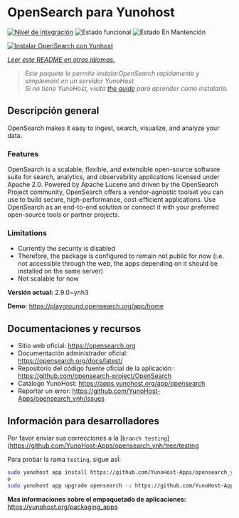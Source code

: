 <!--
Este archivo README esta generado automaticamente<https://github.com/YunoHost/apps/tree/master/tools/readme_generator>
No se debe editar a mano.
-->

# OpenSearch para Yunohost

[![Nivel de integración](https://dash.yunohost.org/integration/opensearch.svg)](https://ci-apps.yunohost.org/ci/apps/opensearch/) ![Estado funcional](https://ci-apps.yunohost.org/ci/badges/opensearch.status.svg) ![Estado En Mantención](https://ci-apps.yunohost.org/ci/badges/opensearch.maintain.svg)

[![Instalar OpenSearch con Yunhost](https://install-app.yunohost.org/install-with-yunohost.svg)](https://install-app.yunohost.org/?app=opensearch)

*[Leer este README en otros idiomas.](./ALL_README.md)*

> *Este paquete le permite instalarOpenSearch rapidamente y simplement en un servidor YunoHost.*  
> *Si no tiene YunoHost, visita [the guide](https://yunohost.org/install) para aprender como instalarla.*

## Descripción general

OpenSearch makes it easy to ingest, search, visualize, and analyze your data.

### Features

OpenSearch is a scalable, flexible, and extensible open-source software suite for search, analytics, and observability applications licensed under Apache 2.0. Powered by Apache Lucene and driven by the OpenSearch Project community, OpenSearch offers a vendor-agnostic toolset you can use to build secure, high-performance, cost-efficient applications. Use OpenSearch as an end-to-end solution or connect it with your preferred open-source tools or partner projects.

### Limitations

- Currently the security is disabled
- Therefore, the package is configured to remain not public for now (i.e. not accessible through the web, the apps depending on it should be installed on the same server)
- Not scalable for now


**Versión actual:** 2.9.0~ynh3

**Demo:** <https://playground.opensearch.org/app/home>
## Documentaciones y recursos

- Sitio web oficial: <https://opensearch.org>
- Documentación administrador oficial: <https://opensearch.org/docs/latest/>
- Repositorio del código fuente oficial de la aplicación : <https://github.com/opensearch-project/OpenSearch>
- Catálogo YunoHost: <https://apps.yunohost.org/app/opensearch>
- Reportar un error: <https://github.com/YunoHost-Apps/opensearch_ynh/issues>

## Información para desarrolladores

Por favor enviar sus correcciones a la [`branch testing`](https://github.com/YunoHost-Apps/opensearch_ynh/tree/testing

Para probar la rama `testing`, sigue asÍ:

```bash
sudo yunohost app install https://github.com/YunoHost-Apps/opensearch_ynh/tree/testing --debug
o
sudo yunohost app upgrade opensearch -u https://github.com/YunoHost-Apps/opensearch_ynh/tree/testing --debug
```

**Mas informaciones sobre el empaquetado de aplicaciones:** <https://yunohost.org/packaging_apps>
